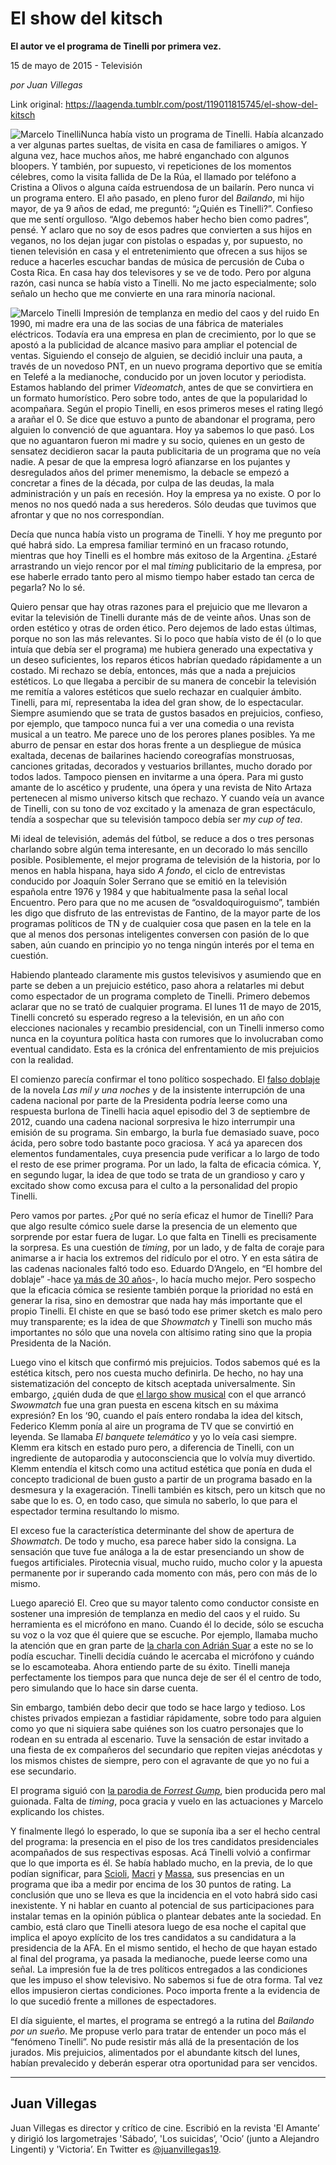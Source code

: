 # El show del kitsch

**El autor ve el programa de Tinelli por primera vez.**

15 de mayo de 2015 - Televisión

_por Juan Villegas_

Link original: https://laagenda.tumblr.com/post/119011815745/el-show-del-kitsch

![Marcelo Tinelli](https://64.media.tumblr.com/8fd8c54db1fb5228d45f6f0c5ababe31/tumblr_inline_pk0layR7CZ1t6q87u_500.jpg)Nunca había visto un programa de Tinelli. Había alcanzado a ver algunas partes sueltas, de visita en casa de familiares o amigos. Y alguna vez, hace muchos años, me habré enganchado con algunos bloopers. Y también, por supuesto, vi repeticiones de los momentos célebres, como la visita fallida de De la Rúa, el llamado por teléfono a Cristina a Olivos o alguna caída estruendosa de un bailarín. Pero nunca vi un programa entero. El año pasado, en pleno furor del *Bailando*, mi hijo mayor, de ya 9 años de edad, me preguntó: “¿Quién es Tinelli?”. Confieso que me sentí orgulloso. “Algo debemos haber hecho bien como padres”, pensé. Y aclaro que no soy de esos padres que convierten a sus hijos en veganos, no los dejan jugar con pistolas o espadas y, por supuesto, no tienen televisión en casa y el entretenimiento que ofrecen a sus hijos se reduce a hacerles escuchar bandas de música de percusión de Cuba o Costa Rica. En casa hay dos televisores y se ve de todo. Pero por alguna razón, casi nunca se había visto a Tinelli. No me jacto especialmente; solo señalo un hecho que me convierte en una rara minoría nacional.

![Marcelo Tinelli](https://64.media.tumblr.com/8fd8c54db1fb5228d45f6f0c5ababe31/tumblr_inline_pk0layR7CZ1t6q87u_500.jpg) Impresión de templanza en medio del caos y del ruido En 1990, mi madre era una de las socias de una fábrica de materiales eléctricos. Todavía era una empresa en plan de crecimiento, por lo que se apostó a la publicidad de alcance masivo para ampliar el potencial de ventas. Siguiendo el consejo de alguien, se decidió incluir una pauta, a través de un novedoso PNT, en un nuevo programa deportivo que se emitía en Telefé a la medianoche, conducido por un joven locutor y periodista. Estamos hablando del primer *Videomatch*, antes de que se convirtiera en un formato humorístico. Pero sobre todo, antes de que la popularidad lo acompañara. Según el propio Tinelli, en esos primeros meses el rating llegó a arañar el 0. Se dice que estuvo a punto de abandonar el programa, pero alguien lo convenció de que aguantara. Hoy ya sabemos lo que pasó. Los que no aguantaron fueron mi madre y su socio, quienes en un gesto de sensatez decidieron sacar la pauta publicitaria de un programa que no veía nadie. A pesar de que la empresa logró afianzarse en los pujantes y desregulados años del primer menemismo, la debacle se empezó a concretar a fines de la década, por culpa de las deudas, la mala administración y un país en recesión. Hoy la empresa ya no existe. O por lo menos no nos quedó nada a sus herederos. Sólo deudas que tuvimos que afrontar y que no nos correspondían.

Decía que nunca había visto un programa de Tinelli. Y hoy me pregunto por qué habrá sido. La empresa familiar terminó en un fracaso rotundo, mientras que hoy Tinelli es el hombre más exitoso de la Argentina. ¿Estaré arrastrando un viejo rencor por el mal *timing* publicitario de la empresa, por ese haberle errado tanto pero al mismo tiempo haber estado tan cerca de pegarla? No lo sé.

Quiero pensar que hay otras razones para el prejuicio que me llevaron a evitar la televisión de Tinelli durante más de de veinte años. Unas son de orden estético y otras de orden ético. Pero dejemos de lado estas últimas, porque no son las más relevantes. Si lo poco que había visto de él (o lo que intuía que debía ser el programa) me hubiera generado una expectativa y un deseo suficientes, los reparos éticos habrían quedado rápidamente a un costado. Mi rechazo se debía, entonces, más que a nada a prejuicios estéticos. Lo que llegaba a percibir de su manera de concebir la televisión me remitía a valores estéticos que suelo rechazar en cualquier ámbito. Tinelli, para mí, representaba la idea del gran show, de lo espectacular. Siempre asumiendo que se trata de gustos basados en prejuicios, confieso, por ejemplo, que tampoco nunca fui a ver una comedia o una revista musical a un teatro. Me parece uno de los perores planes posibles. Ya me aburro de pensar en estar dos horas frente a un despliegue de música exaltada, decenas de bailarines haciendo coreografías monstruosas, canciones gritadas, decorados y vestuarios brillantes, mucho dorado por todos lados. Tampoco piensen en invitarme a una ópera. Para mi gusto amante de lo ascético y prudente, una ópera y una revista de Nito Artaza pertenecen al mismo universo kitsch que rechazo. Y cuando veía un avance de Tinelli, con su tono de voz excitado y la amenaza de gran espectáculo, tendía a sospechar que su televisión tampoco debía ser *my cup of tea*.

Mi ideal de televisión, además del fútbol, se reduce a dos o tres personas charlando sobre algún tema interesante, en un decorado lo más sencillo posible. Posiblemente, el mejor programa de televisión de la historia, por lo menos en habla hispana, haya sido *A fondo*, el ciclo de entrevistas conducido por Joaquín Soler Serrano que se emitió en la televisión española entre 1976 y 1984 y que habitualmente pasa la señal local Encuentro. Pero para que no me acusen de “osvaldoquiroguismo”, también les digo que disfruto de las entrevistas de Fantino, de la mayor parte de los programas políticos de TN y de cualquier cosa que pasen en la tele en la que al menos dos personas inteligentes conversen con pasión de lo que saben, aún cuando en principio yo no tenga ningún interés por el tema en cuestión. 

Habiendo planteado claramente mis gustos televisivos y asumiendo que en parte se deben a un prejuicio estético, paso ahora a relatarles mi debut como espectador de un programa completo de Tinelli. Primero debemos aclarar que no se trató de cualquier programa. El lunes 11 de mayo de 2015, Tinelli concretó su esperado regreso a la televisión, en un año con elecciones nacionales y recambio presidencial, con un Tinelli inmerso como nunca en la coyuntura política hasta con rumores que lo involucraban como eventual candidato. Esta es la crónica del enfrentamiento de mis prejuicios con la realidad. 

El comienzo parecía confirmar el tono político sospechado. El [falso doblaje](https://youtu.be/minQy2wdvjU) de la novela *Las mil y una noches* y de la insistente interrupción de una cadena nacional por parte de la Presidenta podría leerse como una respuesta burlona de Tinelli hacia aquel episodio del 3 de septiembre de 2012, cuando una cadena nacional sorpresiva le hizo interrumpir una emisión de su programa. Sin embargo, la burla fue demasiado suave, poco ácida, pero sobre todo bastante poco graciosa. Y acá ya aparecen dos elementos fundamentales, cuya presencia pude verificar a lo largo de todo el resto de ese primer programa. Por un lado, la falta de eficacia cómica. Y, en segundo lugar, la idea de que todo se trata de un grandioso y caro y excitado show como excusa para el culto a la personalidad del propio Tinelli. 

Pero vamos por partes. ¿Por qué no sería eficaz el humor de Tinelli? Para que algo resulte cómico suele darse la presencia de un elemento que sorprende por estar fuera de lugar. Lo que falta en Tinelli es precisamente la sorpresa. Es una cuestión de *timing*, por un lado, y de falta de coraje para animarse a ir hacia los extremos del ridículo por el otro. Y en esta sátira de las cadenas nacionales faltó todo eso. Eduardo D’Angelo, en “El hombre del doblaje” -hace [ya más de 30 años](https://youtu.be/fuaynaMjJNY)-, lo hacía mucho mejor. Pero sospecho que la eficacia cómica se resiente también porque la prioridad no está en generar la risa, sino en demostrar que nada hay más importante que el propio Tinelli. El chiste en que se basó todo ese primer sketch es malo pero muy transparente; es la idea de que *Showmatch* y Tinelli son mucho más importantes no sólo que una novela con altísimo rating sino que la propia Presidenta de la Nación.

Luego vino el kitsch que confirmó mis prejuicios. Todos sabemos qué es la estética kitsch, pero nos cuesta mucho definirla. De hecho, no hay una sistematización del concepto de kitsch aceptada universalmente. Sin embargo, ¿quién duda de que [el largo show musical](https://youtu.be/caWDwnq0ztI) con el que arrancó *Swowmatch* fue una gran puesta en escena kitsch en su máxima expresión? En los ‘90, cuando el país entero rondaba la idea del kitsch, Federico Klemm ponía al aire un programa de TV que se convirtió en leyenda. Se llamaba *El banquete telemático* y yo lo veía casi siempre. Klemm era kitsch en estado puro pero, a diferencia de Tinelli, con un ingrediente de autoparodia y autoconsciencia que lo volvía muy divertido. Klemm entendía el kitsch como una actitud estética que ponía en duda el concepto tradicional de buen gusto a partir de un programa basado en la desmesura y la exageración. Tinelli también es kitsch, pero un kitsch que no sabe que lo es. O, en todo caso, que simula no saberlo, lo que para el espectador termina resultando lo mismo. 

El exceso fue la característica determinante del show de apertura de *Showmatch*. De todo y mucho, esa parece haber sido la consigna. La sensación que tuve fue análoga a la de estar presenciando un show de fuegos artificiales. Pirotecnia visual, mucho ruido, mucho color y la apuesta permanente por ir superando cada momento con más, pero con más de lo mismo. 

Luego apareció El. Creo que su mayor talento como conductor consiste en sostener una impresión de templanza en medio del caos y el ruido. Su herramienta es el micrófono en mano. Cuando él lo decide, sólo se escucha su voz o la voz que él quiere que se escuche. Por ejemplo, llamaba mucho la atención que en gran parte de [la charla con Adrián Suar](https://youtu.be/U10S8QYCPio) a este no se lo podía escuchar. Tinelli decidía cuándo le acercaba el micrófono y cuándo se lo escamoteaba. Ahora entiendo parte de su éxito. Tinelli maneja perfectamente los tiempos para que nunca deje de ser él el centro de todo, pero simulando que lo hace sin darse cuenta.

Sin embargo, también debo decir que todo se hace largo y tedioso. Los chistes privados empiezan a fastidiar rápidamente, sobre todo para alguien como yo que ni siquiera sabe quiénes son los cuatro personajes que lo rodean en su entrada al escenario. Tuve la sensación de estar invitado a una fiesta de ex compañeros del secundario que repiten viejas anécdotas y los mismos chistes de siempre, pero con el agravante de que yo no fui a ese secundario. 

El programa siguió con [la parodia de *Forrest Gump*](https://youtu.be/-_ZMZYev6iY), bien producida pero mal guionada. Falta de *timing*, poca gracia y vuelo en las actuaciones y Marcelo explicando los chistes. 

Y finalmente llegó lo esperado, lo que se suponía iba a ser el hecho central del programa: la presencia en el piso de los tres candidatos presidenciales acompañados de sus respectivas esposas. Acá Tinelli volvió a confirmar que lo que importa es él. Se había hablado mucho, en la previa, de lo que podían significar, para [Scioli](https://youtu.be/4_wzg9rGb8w), [Macri](https://youtu.be/PWcwaAn-YIs) y [Massa](https://youtu.be/6cBOasVbTNE), sus presencias en un programa que iba a medir por encima de los 30 puntos de rating. La conclusión que uno se lleva es que la incidencia en el voto habrá sido casi inexistente. Y ni hablar en cuanto al potencial de sus participaciones para instalar temas en la opinión pública o plantear debates ante la sociedad. En cambio, está claro que Tinelli atesora luego de esa noche el capital que implica el apoyo explícito de los tres candidatos a su candidatura a la presidencia de la AFA. En el mismo sentido, el hecho de que hayan estado al final del programa, ya pasada la medianoche, puede leerse como una señal. La impresión fue la de tres políticos entregados a las condiciones que les impuso el show televisivo. No sabemos si fue de otra forma. Tal vez ellos impusieron ciertas condiciones. Poco importa frente a la evidencia de lo que sucedió frente a millones de espectadores. 

El día siguiente, el martes, el programa se entregó a la rutina del *Bailando por un sueño*. Me propuse verlo para tratar de entender un poco más el “fenómeno Tinelli”. No pude resistir más allá de la presentación de los jurados. Mis prejuicios, alimentados por el abundante kitsch del lunes, habían prevalecido y deberán esperar otra oportunidad para ser vencidos.



---

 Juan Villegas
--------------

 Juan Villegas es director y crítico de cine. Escribió en la revista 'El Amante’ y dirigió los largometrajes 'Sábado’, 'Los suicidas’, 'Ocio’ (junto a Alejandro Lingenti) y 'Victoria’. En Twitter es [@juanvillegas19](https://twitter.com/juanvillegas19). 


